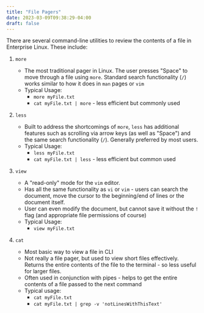 ```yaml
---
title: "File Pagers"
date: 2023-03-09T09:38:29-04:00
draft: false 
---
```


There are several command-line utilities to review the contents of a file in Enterprise Linux.  These include:

1. `more`
   - The most traditional pager in Linux. The user presses "Space" to move through a file using `more`.  Standard search functionality (`/`) works similar to how it does in `man` pages or `vim`
   - Typical Usage:
     - `more myFile.txt`
     - `cat myFile.txt | more` - less efficient but commonly used
     
2. `less`
   - Built to address the shortcomings of `more`, `less` has additional features such as scrolling via arrow keys (as well as "Space") and the same search functionality (`/`).  Generally preferred by most users.
   - Typical Usage:
     - `less myFile.txt`
     - `cat myFile.txt | less` - less efficient but common used

3. `view`
   - A "read-only" mode for the `vim` editor.
   - Has all the same functionality as `vi` or `vim` - users can search the document, move the cursor to the beginning/end of lines or the document itself.
   - User can even modify the document, but cannot save it without the `!` flag (and appropriate file permissions of course)
   - Typical Usage:
     - `view myFile.txt`

4. `cat`
   - Most basic way to view a file in CLI
   - Not really a file pager, but used to view short files effectively.  Returns the entire contents of the file to the terminal - so less useful for larger files.
   - Often used in conjunction with pipes - helps to get the entire contents of a file passed to the next command
   - Typical usage:
     - `cat myFile.txt`
     - `cat myFile.txt | grep -v 'notLinesWithThisText'`
 
